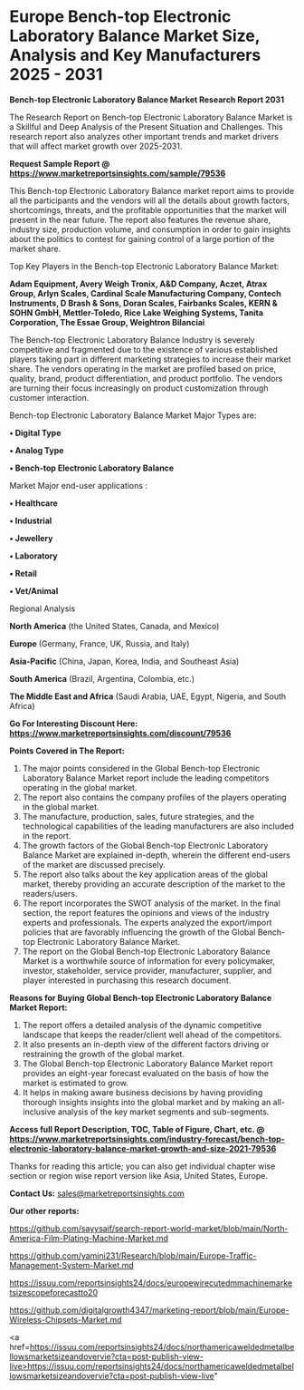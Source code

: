 # Europe Bench-top Electronic Laboratory Balance Market Size, Analysis and Key Manufacturers 2025 - 2031

<strong>Bench-top Electronic Laboratory Balance Market Research Report 2031</strong>

The Research Report on Bench-top Electronic Laboratory Balance Market is a Skillful and Deep Analysis of the Present Situation and Challenges. This research report also analyzes other important trends and market drivers that will affect market growth over 2025-2031.

<strong>Request Sample Report @ <a href=https://www.marketreportsinsights.com/sample/79536>https://www.marketreportsinsights.com/sample/79536</a></strong>

This Bench-top Electronic Laboratory Balance market report aims to provide all the participants and the vendors will all the details about growth factors, shortcomings, threats, and the profitable opportunities that the market will present in the near future. The report also features the revenue share, industry size, production volume, and consumption in order to gain insights about the politics to contest for gaining control of a large portion of the market share.

Top Key Players in the Bench-top Electronic Laboratory Balance Market:

<strong>Adam Equipment, Avery Weigh Tronix, A&D Company, Aczet, Atrax Group, Arlyn Scales, Cardinal Scale Manufacturing Company, Contech Instruments, D Brash & Sons, Doran Scales, Fairbanks Scales, KERN & SOHN GmbH, Mettler-Toledo, Rice Lake Weighing Systems, Tanita Corporation, The Essae Group, Weightron Bilanciai</strong>

The Bench-top Electronic Laboratory Balance Industry is severely competitive and fragmented due to the existence of various established players taking part in different marketing strategies to increase their market share. The vendors operating in the market are profiled based on price, quality, brand, product differentiation, and product portfolio. The vendors are turning their focus increasingly on product customization through customer interaction.

Bench-top Electronic Laboratory Balance Market Major Types are:

<strong>• Digital Type

• Analog Type

• Bench-top Electronic Laboratory Balance</strong>

Market Major end-user applications :

<strong>• Healthcare

• Industrial

• Jewellery

• Laboratory

• Retail

• Vet/Animal</strong>

Regional Analysis

</u><strong><b>North America</b></strong> (the United States, Canada, and Mexico)

<strong><b>Europe </b></strong>(Germany, France, UK, Russia, and Italy)

<strong><b>Asia-Pacific</b></strong> (China, Japan, Korea, India, and Southeast Asia)

<strong><b>South America</b></strong> (Brazil, Argentina, Colombia, etc.)

<strong><b>The Middle East and Africa</b></strong> (Saudi Arabia, UAE, Egypt, Nigeria, and South Africa)

<strong>Go For Interesting Discount Here: <a href=https://www.marketreportsinsights.com/discount/79536>https://www.marketreportsinsights.com/discount/79536</a></strong>

<strong>Points Covered in The Report:</strong>
<ol>
  <li>The major points considered in the Global Bench-top Electronic Laboratory Balance Market report include the leading competitors operating in the global market.</li>
  <li>The report also contains the company profiles of the players operating in the global market.</li>
  <li>The manufacture, production, sales, future strategies, and the technological capabilities of the leading manufacturers are also included in the report.</li>
  <li>The growth factors of the Global Bench-top Electronic Laboratory Balance Market are explained in-depth, wherein the different end-users of the market are discussed precisely.</li>
  <li>The report also talks about the key application areas of the global market, thereby providing an accurate description of the market to the readers/users.</li>
  <li>The report incorporates the SWOT analysis of the market. In the final section, the report features the opinions and views of the industry experts and professionals. The experts analyzed the export/import policies that are favorably influencing the growth of the Global Bench-top Electronic Laboratory Balance Market.</li>
  <li>The report on the Global Bench-top Electronic Laboratory Balance Market is a worthwhile source of information for every policymaker, investor, stakeholder, service provider, manufacturer, supplier, and player interested in purchasing this research document.</li>
</ol>
<strong>Reasons for Buying Global Bench-top Electronic Laboratory Balance Market Report:</strong>

<ol>
  <li>The report offers a detailed analysis of the dynamic competitive landscape that keeps the reader/client well ahead of the competitors.</li>
  <li>It also presents an in-depth view of the different factors driving or restraining the growth of the global market.</li>
  <li>The Global Bench-top Electronic Laboratory Balance Market report provides an eight-year forecast evaluated on the basis of how the market is estimated to grow.</li>
  <li>It helps in making aware business decisions by having providing thorough insights insights into the global market and by making an all-inclusive analysis of the key market segments and sub-segments.</li>
</ol>
<strong>Access full Report Description, TOC, Table of Figure, Chart, etc. @ <a href=https://www.marketreportsinsights.com/industry-forecast/bench-top-electronic-laboratory-balance-market-growth-and-size-2021-79536>https://www.marketreportsinsights.com/industry-forecast/bench-top-electronic-laboratory-balance-market-growth-and-size-2021-79536</a></strong>


Thanks for reading this article; you can also get individual chapter wise section or region wise report version like Asia, United States, Europe.

<strong>Contact Us:</strong>
sales@marketreportsinsights.com

<strong>Our other reports:</strong>

<a href=https://github.com/sayysaif/search-report-world-market/blob/main/North-America-Film-Plating-Machine-Market.md>https://github.com/sayysaif/search-report-world-market/blob/main/North-America-Film-Plating-Machine-Market.md</a>

<a href=https://github.com/yamini231/Research/blob/main/Europe-Traffic-Management-System-Market.md>https://github.com/yamini231/Research/blob/main/Europe-Traffic-Management-System-Market.md</a>

<a href=https://issuu.com/reportsinsights24/docs/europewirecutedmmachinemarketsizescopeforecastto20>https://issuu.com/reportsinsights24/docs/europewirecutedmmachinemarketsizescopeforecastto20</a>

<a href=https://github.com/digitalgrowth4347/marketing-report/blob/main/Europe-Wireless-Chipsets-Market.md>https://github.com/digitalgrowth4347/marketing-report/blob/main/Europe-Wireless-Chipsets-Market.md</a>

<a href=https://issuu.com/reportsinsights24/docs/northamericaweldedmetalbellowsmarketsizeandovervie?cta=post-publish-view-live>https://issuu.com/reportsinsights24/docs/northamericaweldedmetalbellowsmarketsizeandovervie?cta=post-publish-view-live</a>"
